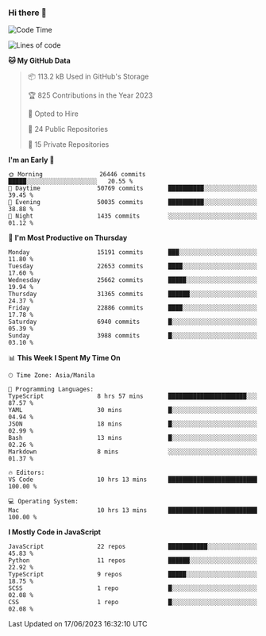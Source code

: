 ### Hi there 👋

<!--START_SECTION:waka-->
![Code Time](http://img.shields.io/badge/Code%20Time-322%20hrs%203%20mins-blue)

![Lines of code](https://img.shields.io/badge/From%20Hello%20World%20I%27ve%20Written-57.6%20million%20lines%20of%20code-blue)

**🐱 My GitHub Data** 

> 📦 113.2 kB Used in GitHub's Storage 
 > 
> 🏆 825 Contributions in the Year 2023
 > 
> 💼 Opted to Hire
 > 
> 📜 24 Public Repositories 
 > 
> 🔑 15 Private Repositories 
 > 
**I'm an Early 🐤** 

```text
🌞 Morning                26446 commits       █████░░░░░░░░░░░░░░░░░░░░   20.55 % 
🌆 Daytime                50769 commits       ██████████░░░░░░░░░░░░░░░   39.45 % 
🌃 Evening                50035 commits       ██████████░░░░░░░░░░░░░░░   38.88 % 
🌙 Night                  1435 commits        ░░░░░░░░░░░░░░░░░░░░░░░░░   01.12 % 
```
📅 **I'm Most Productive on Thursday** 

```text
Monday                   15191 commits       ███░░░░░░░░░░░░░░░░░░░░░░   11.80 % 
Tuesday                  22653 commits       ████░░░░░░░░░░░░░░░░░░░░░   17.60 % 
Wednesday                25662 commits       █████░░░░░░░░░░░░░░░░░░░░   19.94 % 
Thursday                 31365 commits       ██████░░░░░░░░░░░░░░░░░░░   24.37 % 
Friday                   22886 commits       ████░░░░░░░░░░░░░░░░░░░░░   17.78 % 
Saturday                 6940 commits        █░░░░░░░░░░░░░░░░░░░░░░░░   05.39 % 
Sunday                   3988 commits        █░░░░░░░░░░░░░░░░░░░░░░░░   03.10 % 
```


📊 **This Week I Spent My Time On** 

```text
🕑︎ Time Zone: Asia/Manila

💬 Programming Languages: 
TypeScript               8 hrs 57 mins       ██████████████████████░░░   87.57 % 
YAML                     30 mins             █░░░░░░░░░░░░░░░░░░░░░░░░   04.94 % 
JSON                     18 mins             █░░░░░░░░░░░░░░░░░░░░░░░░   02.99 % 
Bash                     13 mins             █░░░░░░░░░░░░░░░░░░░░░░░░   02.26 % 
Markdown                 8 mins              ░░░░░░░░░░░░░░░░░░░░░░░░░   01.37 % 

🔥 Editors: 
VS Code                  10 hrs 13 mins      █████████████████████████   100.00 % 

💻 Operating System: 
Mac                      10 hrs 13 mins      █████████████████████████   100.00 % 
```

**I Mostly Code in JavaScript** 

```text
JavaScript               22 repos            ███████████░░░░░░░░░░░░░░   45.83 % 
Python                   11 repos            ██████░░░░░░░░░░░░░░░░░░░   22.92 % 
TypeScript               9 repos             █████░░░░░░░░░░░░░░░░░░░░   18.75 % 
SCSS                     1 repo              █░░░░░░░░░░░░░░░░░░░░░░░░   02.08 % 
CSS                      1 repo              █░░░░░░░░░░░░░░░░░░░░░░░░   02.08 % 
```




 Last Updated on 17/06/2023 16:32:10 UTC
<!--END_SECTION:waka-->
